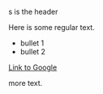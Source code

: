 s is the header

Here is some regular text.

* bullet 1
* bullet 2

[Link to Google](http://www.google.com)

more text.
